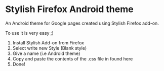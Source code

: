 Stylish Firefox Android theme
=============================

An Android theme for Google pages created using Stylish Firefox add-on.

To use it is very easy ;)

1. Install Stylish Add-on from Firefox
2. Select write new Style (Blank style)
3. Give a name (i.e Android theme)
4. Copy and paste the contents of the .css file in found here
5. Done!
